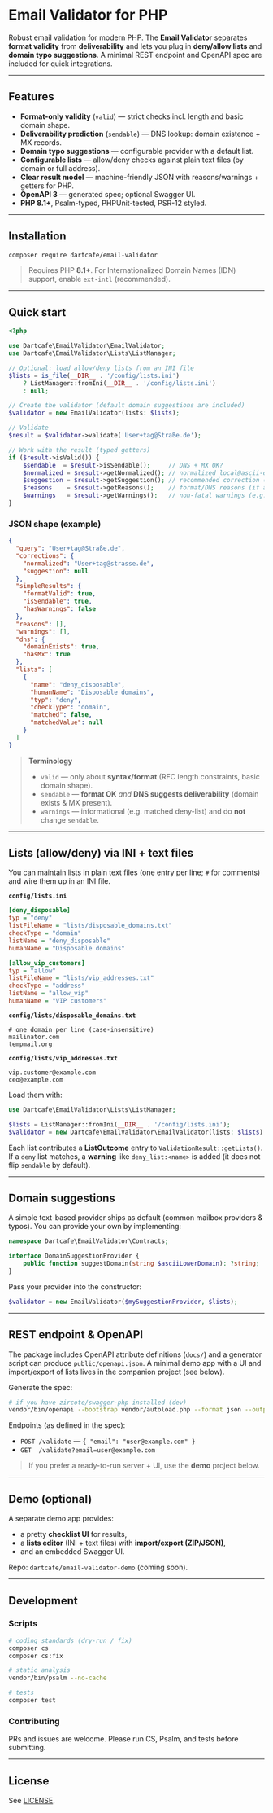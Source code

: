 # Email Validator for PHP

Robust email validation for modern PHP.
The **Email Validator** separates **format validity** from **deliverability** and lets you plug in **deny/allow lists** and **domain typo suggestions**. A minimal REST endpoint and OpenAPI spec are included for quick integrations.

---

## Features

- **Format-only validity** (`valid`) — strict checks incl. length and basic domain shape.
- **Deliverability prediction** (`sendable`) — DNS lookup: domain existence + MX records.
- **Domain typo suggestions** — configurable provider with a default list.
- **Configurable lists** — allow/deny checks against plain text files (by domain or full address).
- **Clear result model** — machine-friendly JSON with reasons/warnings + getters for PHP.
- **OpenAPI 3** — generated spec; optional Swagger UI.
- **PHP 8.1+**, Psalm-typed, PHPUnit-tested, PSR-12 styled.

---

## Installation

```bash
composer require dartcafe/email-validator
```

> Requires PHP **8.1+**. For Internationalized Domain Names (IDN) support, enable `ext-intl` (recommended).

---

## Quick start

```php
<?php

use Dartcafe\EmailValidator\EmailValidator;
use Dartcafe\EmailValidator\Lists\ListManager;

// Optional: load allow/deny lists from an INI file
$lists = is_file(__DIR__ . '/config/lists.ini')
    ? ListManager::fromIni(__DIR__ . '/config/lists.ini')
    : null;

// Create the validator (default domain suggestions are included)
$validator = new EmailValidator(lists: $lists);

// Validate
$result = $validator->validate('User+tag@Straße.de');

// Work with the result (typed getters)
if ($result->isValid()) {
    $sendable  = $result->isSendable();     // DNS + MX OK?
    $normalized = $result->getNormalized(); // normalized local@ascii-domain (lowercased domain)
    $suggestion = $result->getSuggestion(); // recommended correction (if any)
    $reasons    = $result->getReasons();    // format/DNS reasons (if any)
    $warnings   = $result->getWarnings();   // non-fatal warnings (e.g. deny-list hits)
}
```

### JSON shape (example)
```json
{
  "query": "User+tag@Straße.de",
  "corrections": {
    "normalized": "User+tag@strasse.de",
    "suggestion": null
  },
  "simpleResults": {
    "formatValid": true,
    "isSendable": true,
    "hasWarnings": false
  },
  "reasons": [],
  "warnings": [],
  "dns": {
    "domainExists": true,
    "hasMx": true
  },
  "lists": [
    {
      "name": "deny_disposable",
      "humanName": "Disposable domains",
      "typ": "deny",
      "checkType": "domain",
      "matched": false,
      "matchedValue": null
    }
  ]
}
```

> **Terminology**
> - `valid` — only about **syntax/format** (RFC length constraints, basic domain shape).
> - `sendable` — **format OK** *and* **DNS suggests deliverability** (domain exists & MX present).
> - `warnings` — informational (e.g. matched deny-list) and do **not** change `sendable`.

---

## Lists (allow/deny) via INI + text files

You can maintain lists in plain text files (one entry per line; `#` for comments) and wire them up in an INI file.

**`config/lists.ini`**
```ini
[deny_disposable]
typ = "deny"
listFileName = "lists/disposable_domains.txt"
checkType = "domain"
listName = "deny_disposable"
humanName = "Disposable domains"

[allow_vip_customers]
typ = "allow"
listFileName = "lists/vip_addresses.txt"
checkType = "address"
listName = "allow_vip"
humanName = "VIP customers"
```

**`config/lists/disposable_domains.txt`**
```
# one domain per line (case-insensitive)
mailinator.com
tempmail.org
```

**`config/lists/vip_addresses.txt`**
```
vip.customer@example.com
ceo@example.com
```

Load them with:

```php
use Dartcafe\EmailValidator\Lists\ListManager;

$lists = ListManager::fromIni(__DIR__ . '/config/lists.ini');
$validator = new Dartcafe\EmailValidator\EmailValidator(lists: $lists);
```

Each list contributes a **ListOutcome** entry to `ValidationResult::getLists()`.
If a `deny` list matches, a **warning** like `deny_list:<name>` is added (it does not flip `sendable` by default).

---

## Domain suggestions

A simple text-based provider ships as default (common mailbox providers & typos).
You can provide your own by implementing:

```php
namespace Dartcafe\EmailValidator\Contracts;

interface DomainSuggestionProvider {
    public function suggestDomain(string $asciiLowerDomain): ?string;
}
```

Pass your provider into the constructor:

```php
$validator = new EmailValidator($mySuggestionProvider, $lists);
```

---

## REST endpoint & OpenAPI

The package includes OpenAPI attribute definitions (`docs/`) and a generator script can produce `public/openapi.json`.
A minimal demo app with a UI and import/export of lists lives in the companion project (see below).

Generate the spec:

```bash
# if you have zircote/swagger-php installed (dev)
vendor/bin/openapi --bootstrap vendor/autoload.php --format json --output public/openapi.json docs
```

Endpoints (as defined in the spec):
- `POST /validate` — `{ "email": "user@example.com" }`
- `GET  /validate?email=user@example.com`

> If you prefer a ready-to-run server + UI, use the **demo** project below.

---

## Demo (optional)

A separate demo app provides:
- a pretty **checklist UI** for results,
- a **lists editor** (INI + text files) with **import/export (ZIP/JSON)**,
- and an embedded Swagger UI.

Repo: `dartcafe/email-validator-demo` (coming soon).

---

## Development

### Scripts
```bash
# coding standards (dry-run / fix)
composer cs
composer cs:fix

# static analysis
vendor/bin/psalm --no-cache

# tests
composer test
```

### Contributing
PRs and issues are welcome. Please run CS, Psalm, and tests before submitting.

---

## License

See [LICENSE](./LICENSE).